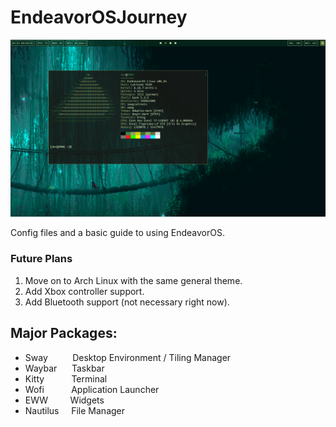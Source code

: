 # EndeavorOSJourney

![Terminal!](https://github.com/TannerUptegrove/EndeavorOSJourney/blob/main/Pictures/Terminal.png)



Config files and a basic guide to using EndeavorOS.

### Future Plans
1. Move on to Arch Linux with the same general theme.
2. Add Xbox controller support.
3. Add Bluetooth support (not necessary right now).


## Major Packages:
- Sway     &nbsp;&nbsp;&nbsp;&nbsp;&nbsp;&nbsp;&nbsp;&nbsp;       Desktop Environment / Tiling Manager
- Waybar   &nbsp;&nbsp;&nbsp;&nbsp;                               Taskbar
- Kitty    &nbsp;&nbsp;&nbsp;&nbsp;&nbsp;&nbsp;&nbsp;&nbsp;&nbsp; Terminal
- Wofi     &nbsp;&nbsp;&nbsp;&nbsp;&nbsp;&nbsp;&nbsp;&nbsp;&nbsp; Application Launcher
- EWW      &nbsp;&nbsp;&nbsp;&nbsp;&nbsp;&nbsp;&nbsp;             Widgets
- Nautilus &nbsp;&nbsp;&nbsp;                                     File Manager
<br>
